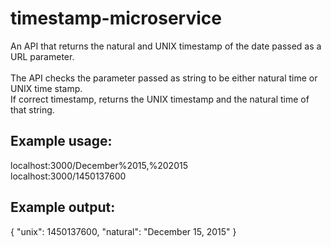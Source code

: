 # timestamp-microservice
An API that returns the natural and UNIX timestamp of the date passed as a URL parameter.
<br>
<br>
The API checks the parameter passed as string to be either natural time or UNIX time stamp.
<br>
If correct timestamp, returns the UNIX timestamp and the natural time of that string.

## Example usage:
localhost:3000/December%2015,%202015 
<br>
localhost:3000/1450137600

## Example output:
{ "unix": 1450137600, "natural": "December 15, 2015" }
